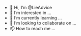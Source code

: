 - 👋 Hi, I’m @LieAdvice
- 👀 I’m interested in ...
- 🌱 I’m currently learning ...
- 💞️ I’m looking to collaborate on ...
- 📫 How to reach me ...

<!---
LieAdvice/LieAdvice is a ✨ special ✨ repository because its `README.md` (this file) appears on your GitHub profile.
You can click the Preview link to take a look at your changes.
--->
